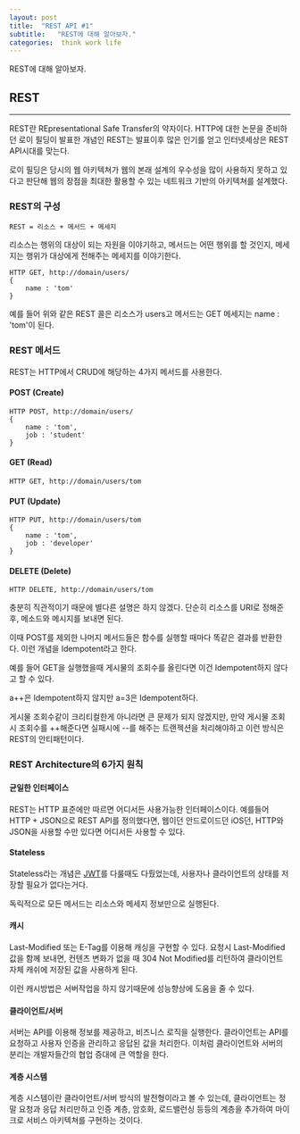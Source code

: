 ```yaml
---
layout: post
title:  "REST API #1"
subtitle:   "REST에 대해 알아보자."
categories:  think work life 
---
```


REST에 대해 알아보자.

## REST
---

REST란 REpresentational Safe Transfer의 약자이다. HTTP에 대한 논문을 준비하던 로이 필딩이 발표한 개념인 REST는 발표이후 많은 인기를 얻고 인터넷세상은 REST API시대를 맞는다.

로이 필딩은 당시의 웹 아키텍쳐가 웹의 본래 설계의 우수성을 많이 사용하지 못하고 있다고 판단해 웹의 장점을 최대한 활용할 수 있는 네트워크 기반의 아키텍쳐를 설계했다.

### REST의 구성

```
REST = 리소스 + 메서드 + 메세지
```

리소스는 행위의 대상이 되는 자원을 이야기하고, 메서드는 어떤 행위를 할 것인지, 메세지는 행위가 대상에게 전해주는 메세지를 이야기한다.

```
HTTP GET, http://domain/users/
{
    name : 'tom'
}
```

예를 들어 위와 같은 REST 콜은 리소스가 users고 메서드는 GET 메세지는 name : 'tom'이 된다.

### REST 메서드

REST는 HTTP에서 CRUD에 해당하는 4가지 메서드를 사용한다.

#### POST (Create)

```
HTTP POST, http://domain/users/
{
    name : 'tom',
    job : 'student'
}
```

#### GET (Read)

```
HTTP GET, http://domain/users/tom
```

#### PUT (Update)

```
HTTP PUT, http://domain/users/tom
{
    name : 'tom',
    job : 'developer'
}
```

#### DELETE (Delete)

```
HTTP DELETE, http://domain/users/tom
```

충분히 직관적이기 때문에 별다른 설명은 하지 않겠다. 단순히 리소스를 URI로 정해준 후, 메소드와 메시지를 보내면 된다.

이때 POST를 제외한 나머지 메서드들은 함수를 실행할 때마다 똑같은 결과를 반환한다. 이런 개념을 Idempotent라고 한다.

예를 들어 GET을 실행했을때 게시물의 조회수를 올린다면 이건 Idempotent하지 않다고 할 수 있다.

a++은 Idempotent하지 않지만 a=3은 Idempotent하다.

게시물 조회수같이 크리티컬한게 아니라면 큰 문제가 되지 않겠지만, 만약 게시물 조회시 조회수를 ++해준다면 실패시에 --를 해주는 트랜젝션을 처리해야하고 이런 방식은 REST의 안티패턴이다.

### REST Architecture의 6가지 원칙

#### 균일한 인터페이스

REST는 HTTP 표준에만 따르면 어디서든 사용가능한 인터페이스이다. 예를들어 HTTP + JSON으로 REST API를 정의했다면, 웹이던 안드로이드던 iOS던, HTTP와 JSON을 사용할 수만 있다면 어디서든 사용할 수 있다.

#### Stateless

Stateless라는 개념은 [JWT](https://isme2n.github.io/jwt/review/dev/2017/04/14/JWT/)를 다룰때도 다뤘었는데, 사용자나 클라이언트의 상태를 저장할 필요가 없다는거다.

독릭적으로 모든 메서드는 리소스와 메세지 정보만으로 실행된다.

#### 캐시

Last-Modified 또는 E-Tag를 이용해 캐싱을 구현할 수 있다. 요청시 Last-Modified 값을 함께 보내면, 컨텐츠 변화가 없을 때 304 Not Modified를 리턴하여 클라이언트 자체 캐쉬에 저장된 값을 사용하게 된다.

이런 캐시방법은 서버작업을 하지 않기때문에 성능향상에 도움을 줄 수 있다.

#### 클라이언트/서버

서버는 API를 이용해 정보를 제공하고, 비즈니스 로직을 실행한다. 클라이언트는 API를 요청하고 사용자 인증을 관리하고 응답된 값을 처리한다. 이처럼 클라이언트와 서버의 분리는 개발자들간의 협업 증대에 큰 역할을 한다.

#### 계층 시스템

계층 시스템이란 클라이언트/서버 방식의 발전형이라고 볼 수 있는데, 클라이언트는 정말 요청과 응답 처리만하고 인증 계층, 암호화, 로드밸런싱 등등의 계층을 추가하여 마이크로 서비스 아키텍쳐를 구현하는 것이다.

